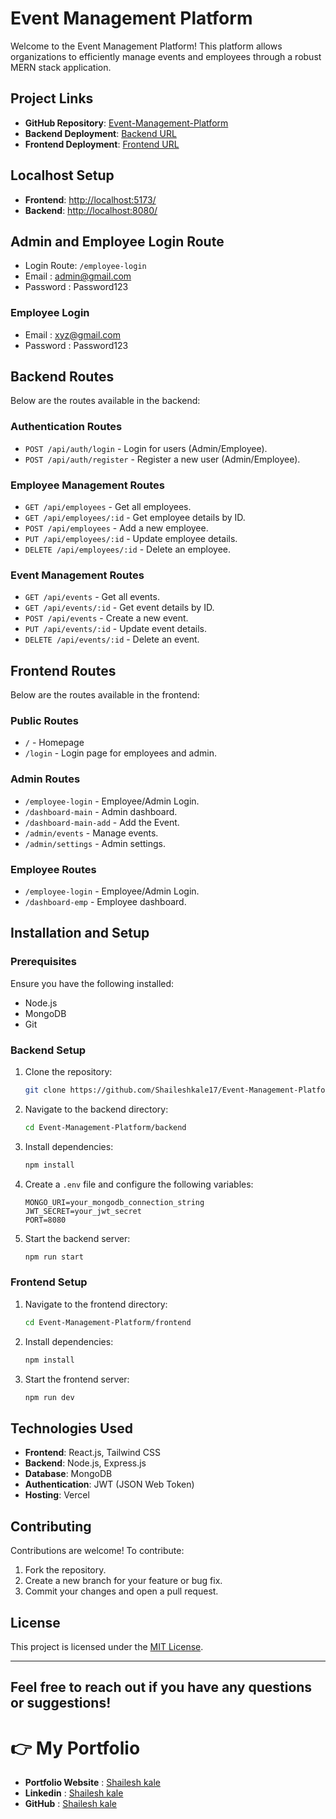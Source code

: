 # Event Management Platform

Welcome to the Event Management Platform! This platform allows organizations to efficiently manage events and employees through a robust MERN stack application.

## Project Links

- **GitHub Repository**: [Event-Management-Platform](https://github.com/Shaileshkale17/Event-Management-Platform)
- **Backend Deployment**: [Backend URL](https://event-management-platform-pi.vercel.app/)
- **Frontend Deployment**: [Frontend URL](https://event-management-platform-l2y8.vercel.app/)

## Localhost Setup

- **Frontend**: [http://localhost:5173/](http://localhost:5173/)
- **Backend**: [http://localhost:8080/](http://localhost:8080/)

## Admin and Employee Login Route

- Login Route: `/employee-login`
- Email : admin@gmail.com
- Password : Password123

### Employee Login

- Email : xyz@gmail.com
- Password : Password123

## Backend Routes

Below are the routes available in the backend:

### Authentication Routes

- `POST /api/auth/login` - Login for users (Admin/Employee).
- `POST /api/auth/register` - Register a new user (Admin/Employee).

### Employee Management Routes

- `GET /api/employees` - Get all employees.
- `GET /api/employees/:id` - Get employee details by ID.
- `POST /api/employees` - Add a new employee.
- `PUT /api/employees/:id` - Update employee details.
- `DELETE /api/employees/:id` - Delete an employee.

### Event Management Routes

- `GET /api/events` - Get all events.
- `GET /api/events/:id` - Get event details by ID.
- `POST /api/events` - Create a new event.
- `PUT /api/events/:id` - Update event details.
- `DELETE /api/events/:id` - Delete an event.

## Frontend Routes

Below are the routes available in the frontend:

### Public Routes

- `/` - Homepage
- `/login` - Login page for employees and admin.

### Admin Routes

- `/employee-login` - Employee/Admin Login.
- `/dashboard-main` - Admin dashboard.
- `/dashboard-main-add` - Add the Event.
- `/admin/events` - Manage events.
- `/admin/settings` - Admin settings.

### Employee Routes

- `/employee-login` - Employee/Admin Login.
- `/dashboard-emp` - Employee dashboard.

## Installation and Setup

### Prerequisites

Ensure you have the following installed:

- Node.js
- MongoDB
- Git

### Backend Setup

1. Clone the repository:
   ```bash
   git clone https://github.com/Shaileshkale17/Event-Management-Platform.git
   ```
2. Navigate to the backend directory:
   ```bash
   cd Event-Management-Platform/backend
   ```
3. Install dependencies:
   ```bash
   npm install
   ```
4. Create a `.env` file and configure the following variables:
   ```env
   MONGO_URI=your_mongodb_connection_string
   JWT_SECRET=your_jwt_secret
   PORT=8080
   ```
5. Start the backend server:
   ```bash
   npm run start
   ```

### Frontend Setup

1. Navigate to the frontend directory:
   ```bash
   cd Event-Management-Platform/frontend
   ```
2. Install dependencies:
   ```bash
   npm install
   ```
3. Start the frontend server:
   ```bash
   npm run dev
   ```

## Technologies Used

- **Frontend**: React.js, Tailwind CSS
- **Backend**: Node.js, Express.js
- **Database**: MongoDB
- **Authentication**: JWT (JSON Web Token)
- **Hosting**: Vercel

## Contributing

Contributions are welcome! To contribute:

1. Fork the repository.
2. Create a new branch for your feature or bug fix.
3. Commit your changes and open a pull request.

## License

This project is licensed under the [MIT License](LICENSE).

---

## Feel free to reach out if you have any questions or suggestions!

# 👉 My Portfolio

- **Portfolio Website** : [Shailesh kale](https://protfolio-shailesh-full-stack-developer.vercel.app/)
- **Linkedin** : [Shailesh kale](https://www.linkedin.com/in/shailesh-kale-0b1236228/)
- **GitHub** : [Shailesh kale](https://github.com/Shaileshkale17)
